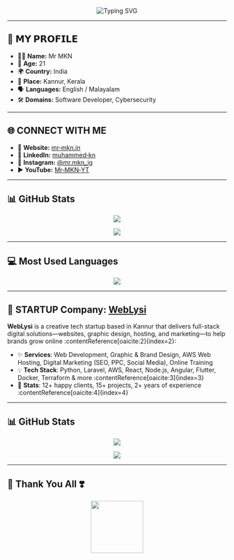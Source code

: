 <!-- Typing SVG -->
<p align="center">
  <img src="https://readme-typing-svg.herokuapp.com?font=Fira+Code&size=25&duration=3000&pause=1000&color=00FF00&center=true&vCenter=true&width=450&lines=𝗛𝗲𝗹𝗹𝗼+%F0%9F%91%8B+I'm+Mr+MKN;𝗔+𝗣𝘆𝘁𝗵𝗼𝗻+𝗗𝗲𝘃𝗲𝗹𝗼𝗽𝗲𝗿+%F0%9F%90%8D;𝗟𝗲𝘁'𝘀+𝗕𝘂𝗶𝗹𝗱+𝗧𝗵𝗲+𝗙𝘂𝘁𝘂𝗿𝗲+%F0%9F%9A%80" alt="Typing SVG">
</p>

---

## 🌟 𝗠𝗬 𝗣𝗥𝗢𝗙𝗜𝗟𝗘

- 🧑‍💻 **Name:** Mr MKN  
- 🎂 **Age:** 21  
- 🌍 **Country:** India  
- 📍 **Place:** Kannur, Kerala  
- 🗣️ **Languages:** English / Malayalam  
- 🛠️ **Domains:** Software Developer, Cybersecurity  

---

## 🌐 CONNECT WITH ME

- 🔗 **Website:** [mr‑mkn.in](https://mr‑mkn.in)  
- 💼 **LinkedIn:** [muhammed‑kn](https://www.linkedin.com/in/muhammed-kn)  
- 📸 **Instagram:** [@mr.mkn_ig](https://www.instagram.com/mr.mkn_ig)  
- ▶️ **YouTube:** [Mr‑MKN‑YT](https://www.youtube.com/@Mr-MKN-YT)  

---

## 📊 GitHub Stats

<p align="center">
  <img src="https://github-stats-alpha.vercel.app/api/?username=MrMKN&cc=000&tc=00ff00&ic=fff000&bc=fff" />
</p>

<p align="center">
  <img src="https://github-readme-stats.vercel.app/api?username=MrMKN&show_icons=true&theme=midnight-purple" />
</p>

---

## 💻 Most Used Languages

<p align="center">
  <img src="https://github-readme-stats.vercel.app/api/top-langs/?username=MrMKN&layout=compact&theme=tokyonight" />
</p>

---

## 🏢 STARTUP Company: [WebLysi](https://www.weblysi.in)

**WebLysi** is a creative tech startup based in Kannur that delivers full-stack digital solutions—websites, graphic design, hosting, and marketing—to help brands grow online :contentReference[oaicite:2]{index=2}:

- ✨ **Services**: Web Development, Graphic & Brand Design, AWS Web Hosting, Digital Marketing (SEO, PPC, Social Media), Online Training  
- 💡 **Tech Stack**: Python, Laravel, AWS, React, Node.js, Angular, Flutter, Docker, Terraform & more :contentReference[oaicite:3]{index=3}  
- 👥 **Stats**: 12+ happy clients, 15+ projects, 2+ years of experience :contentReference[oaicite:4]{index=4}

---

## 📊 GitHub Stats

<p align="center">
  <img src="https://github-stats-alpha.vercel.app/api/?username=MrMKN&cc=000&tc=00ff00&ic=fff000&bc=fff" />
</p>

<p align="center">
  <img src="https://github-readme-stats.vercel.app/api?username=MrMKN&show_icons=true&theme=midnight-purple" />
</p>

---

## 🙏 Thank You All ❣️

<p align="center">
  <img src="https://media.giphy.com/media/xUPGcl3ijl0bWf4ecw/giphy.gif" height="120" />
</p>
